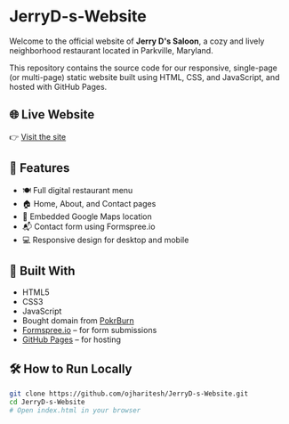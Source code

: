 # JerryD-s-Website

Welcome to the official website of **Jerry D's Saloon**, a cozy and lively neighborhood restaurant located in Parkville, Maryland.

This repository contains the source code for our responsive, single-page (or multi-page) static website built using HTML, CSS, and JavaScript, and hosted with GitHub Pages.

## 🌐 Live Website
👉 [Visit the site](jerrydsaloon.com)

## 📁 Features

- 🍽️ Full digital restaurant menu
- 🏠 Home, About, and Contact pages
- 📍 Embedded Google Maps location
- 📬 Contact form using Formspree.io
- 💻 Responsive design for desktop and mobile

## 🧱 Built With

- HTML5
- CSS3
- JavaScript
- Bought domain from [PokrBurn](https://www.porkburn.com/)
- [Formspree.io](https://formspree.io/) – for form submissions
- [GitHub Pages](https://pages.github.com/) – for hosting

## 🛠️ How to Run Locally

```bash
git clone https://github.com/ojharitesh/JerryD-s-Website.git
cd JerryD-s-Website
# Open index.html in your browser


